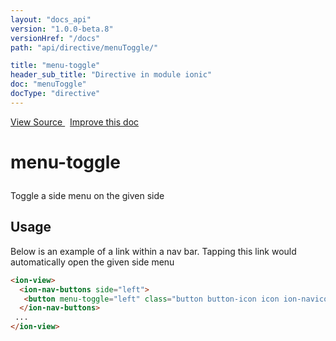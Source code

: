 ```yaml
---
layout: "docs_api"
version: "1.0.0-beta.8"
versionHref: "/docs"
path: "api/directive/menuToggle/"

title: "menu-toggle"
header_sub_title: "Directive in module ionic"
doc: "menuToggle"
docType: "directive"
---
```


<div class="improve-docs">
  <a href='http://github.com/driftyco/ionic/tree/master/js/angular/directive/menuToggle.js#L1'>
    View Source
  </a>
  &nbsp;
  <a href='http://github.com/driftyco/ionic/edit/master/js/angular/directive/menuToggle.js#L1'>
    Improve this doc
  </a>
</div>




<h1 class="api-title">

  menu-toggle



</h1>





Toggle a side menu on the given side








  
<h2 id="usage">Usage</h2>
  
Below is an example of a link within a nav bar. Tapping this link would
automatically open the given side menu

```html
<ion-view>
  <ion-nav-buttons side="left">
   <button menu-toggle="left" class="button button-icon icon ion-navicon"></button>
  </ion-nav-buttons>
 ...
</ion-view>
```
  
  

  





